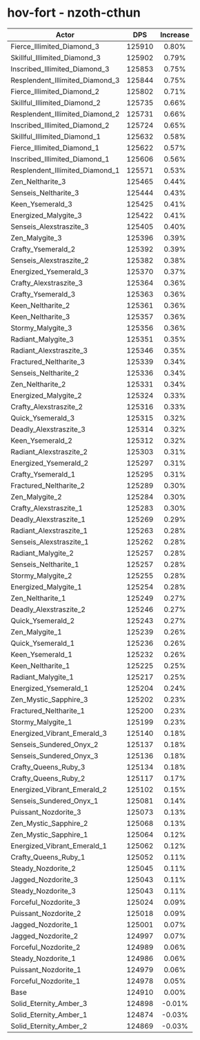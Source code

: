 # hov-fort - nzoth-cthun
| Actor | DPS | Increase |
|---|:---:|:---:|
|Fierce_Illimited_Diamond_3|125910|0.80%|
|Skillful_Illimited_Diamond_3|125902|0.79%|
|Inscribed_Illimited_Diamond_3|125853|0.75%|
|Resplendent_Illimited_Diamond_3|125844|0.75%|
|Fierce_Illimited_Diamond_2|125802|0.71%|
|Skillful_Illimited_Diamond_2|125735|0.66%|
|Resplendent_Illimited_Diamond_2|125731|0.66%|
|Inscribed_Illimited_Diamond_2|125724|0.65%|
|Skillful_Illimited_Diamond_1|125632|0.58%|
|Fierce_Illimited_Diamond_1|125622|0.57%|
|Inscribed_Illimited_Diamond_1|125606|0.56%|
|Resplendent_Illimited_Diamond_1|125571|0.53%|
|Zen_Neltharite_3|125465|0.44%|
|Senseis_Neltharite_3|125444|0.43%|
|Keen_Ysemerald_3|125425|0.41%|
|Energized_Malygite_3|125422|0.41%|
|Senseis_Alexstraszite_3|125405|0.40%|
|Zen_Malygite_3|125396|0.39%|
|Crafty_Ysemerald_2|125392|0.39%|
|Senseis_Alexstraszite_2|125382|0.38%|
|Energized_Ysemerald_3|125370|0.37%|
|Crafty_Alexstraszite_3|125364|0.36%|
|Crafty_Ysemerald_3|125363|0.36%|
|Keen_Neltharite_2|125361|0.36%|
|Keen_Neltharite_3|125357|0.36%|
|Stormy_Malygite_3|125356|0.36%|
|Radiant_Malygite_3|125351|0.35%|
|Radiant_Alexstraszite_3|125346|0.35%|
|Fractured_Neltharite_3|125339|0.34%|
|Senseis_Neltharite_2|125336|0.34%|
|Zen_Neltharite_2|125331|0.34%|
|Energized_Malygite_2|125324|0.33%|
|Crafty_Alexstraszite_2|125316|0.33%|
|Quick_Ysemerald_3|125315|0.32%|
|Deadly_Alexstraszite_3|125314|0.32%|
|Keen_Ysemerald_2|125312|0.32%|
|Radiant_Alexstraszite_2|125303|0.31%|
|Energized_Ysemerald_2|125297|0.31%|
|Crafty_Ysemerald_1|125295|0.31%|
|Fractured_Neltharite_2|125289|0.30%|
|Zen_Malygite_2|125284|0.30%|
|Crafty_Alexstraszite_1|125283|0.30%|
|Deadly_Alexstraszite_1|125269|0.29%|
|Radiant_Alexstraszite_1|125263|0.28%|
|Senseis_Alexstraszite_1|125262|0.28%|
|Radiant_Malygite_2|125257|0.28%|
|Senseis_Neltharite_1|125257|0.28%|
|Stormy_Malygite_2|125255|0.28%|
|Energized_Malygite_1|125254|0.28%|
|Zen_Neltharite_1|125249|0.27%|
|Deadly_Alexstraszite_2|125246|0.27%|
|Quick_Ysemerald_2|125243|0.27%|
|Zen_Malygite_1|125239|0.26%|
|Quick_Ysemerald_1|125236|0.26%|
|Keen_Ysemerald_1|125232|0.26%|
|Keen_Neltharite_1|125225|0.25%|
|Radiant_Malygite_1|125217|0.25%|
|Energized_Ysemerald_1|125204|0.24%|
|Zen_Mystic_Sapphire_3|125202|0.23%|
|Fractured_Neltharite_1|125200|0.23%|
|Stormy_Malygite_1|125199|0.23%|
|Energized_Vibrant_Emerald_3|125140|0.18%|
|Senseis_Sundered_Onyx_2|125137|0.18%|
|Senseis_Sundered_Onyx_3|125136|0.18%|
|Crafty_Queens_Ruby_3|125134|0.18%|
|Crafty_Queens_Ruby_2|125117|0.17%|
|Energized_Vibrant_Emerald_2|125102|0.15%|
|Senseis_Sundered_Onyx_1|125081|0.14%|
|Puissant_Nozdorite_3|125073|0.13%|
|Zen_Mystic_Sapphire_2|125068|0.13%|
|Zen_Mystic_Sapphire_1|125064|0.12%|
|Energized_Vibrant_Emerald_1|125062|0.12%|
|Crafty_Queens_Ruby_1|125052|0.11%|
|Steady_Nozdorite_2|125045|0.11%|
|Jagged_Nozdorite_3|125043|0.11%|
|Steady_Nozdorite_3|125043|0.11%|
|Forceful_Nozdorite_3|125024|0.09%|
|Puissant_Nozdorite_2|125018|0.09%|
|Jagged_Nozdorite_1|125001|0.07%|
|Jagged_Nozdorite_2|124997|0.07%|
|Forceful_Nozdorite_2|124989|0.06%|
|Steady_Nozdorite_1|124986|0.06%|
|Puissant_Nozdorite_1|124979|0.06%|
|Forceful_Nozdorite_1|124978|0.05%|
|Base|124910|0.00%|
|Solid_Eternity_Amber_3|124898|-0.01%|
|Solid_Eternity_Amber_1|124874|-0.03%|
|Solid_Eternity_Amber_2|124869|-0.03%|
